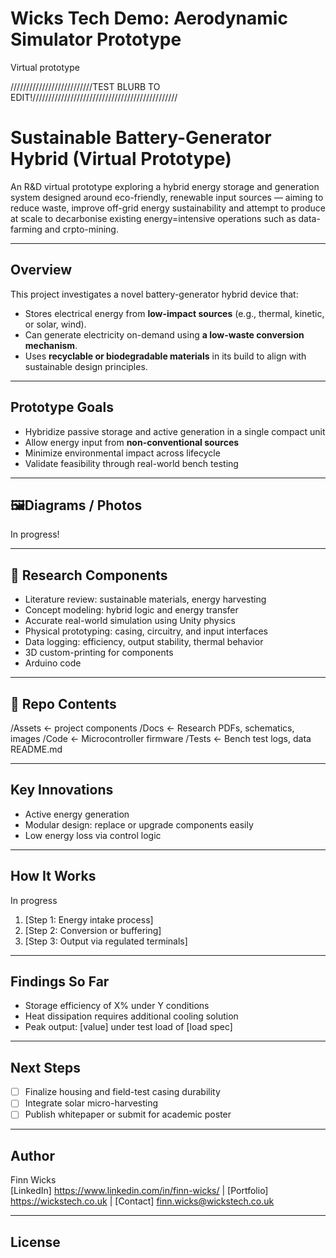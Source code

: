 # Wicks Tech Demo: Aerodynamic Simulator Prototype
Virtual prototype


//////////////////////////TEST BLURB TO EDIT!//////////////////////////////////////////////

# Sustainable Battery-Generator Hybrid (Virtual Prototype)

An R&D virtual prototype exploring a hybrid energy storage and generation system designed around eco-friendly, renewable input sources — aiming to reduce waste, improve off-grid energy sustainability and attempt to produce at scale to decarbonise existing energy=intensive operations such as data-farming and crpto-mining.

---

## Overview

This project investigates a novel battery-generator hybrid device that:
- Stores electrical energy from **low-impact sources** (e.g., thermal, kinetic, or solar, wind).
- Can generate electricity on-demand using **a low-waste conversion mechanism**.
- Uses **recyclable or biodegradable materials** in its build to align with sustainable design principles.

---

## Prototype Goals

- Hybridize passive storage and active generation in a single compact unit
- Allow energy input from **non-conventional sources**
- Minimize environmental impact across lifecycle
- Validate feasibility through real-world bench testing

---

## 🖼️Diagrams / Photos

In progress!

---

## 🔬 Research Components

- Literature review: sustainable materials, energy harvesting
- Concept modeling: hybrid logic and energy transfer
- Accurate real-world simulation using Unity physics
- Physical prototyping: casing, circuitry, and input interfaces
- Data logging: efficiency, output stability, thermal behavior
- 3D custom-printing for components
- Arduino code

---

## 📂 Repo Contents

/Assets ← project components
/Docs ← Research PDFs, schematics, images
/Code ← Microcontroller firmware
/Tests ← Bench test logs, data
README.md

---

## Key Innovations

- Active energy generation
- Modular design: replace or upgrade components easily
- Low energy loss via control logic

---

## How It Works

In progress

1. [Step 1: Energy intake process]
2. [Step 2: Conversion or buffering]
3. [Step 3: Output via regulated terminals]

---

## Findings So Far

- Storage efficiency of X% under Y conditions
- Heat dissipation requires additional cooling solution
- Peak output: [value] under test load of [load spec]

---

## Next Steps

- [ ] Finalize housing and field-test casing durability
- [ ] Integrate solar micro-harvesting
- [ ] Publish whitepaper or submit for academic poster

---

## Author

Finn Wicks  
[LinkedIn] https://www.linkedin.com/in/finn-wicks/ | [Portfolio] https://wickstech.co.uk | [Contact] finn.wicks@wickstech.co.uk

---

## License
